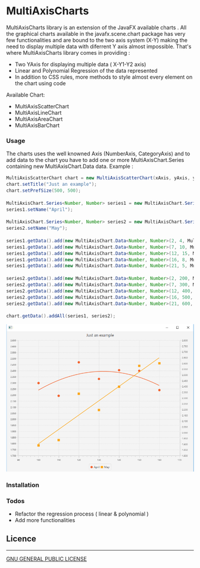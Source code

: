 # MultiAxisCharts

MultiAxisCharts library is an extension of the JavaFX available charts . All the graphical charts available in the javafx.scene.chart package has very few functionalities and are bound to the two axis system (X-Y) making the need to display multiple data with diferrent Y axis almost impossible. That's where MultiAxisCharts library comes in providing :
  - Two YAxis for displaying multiple data ( X-Y1-Y2 axis)
  - Linear and Polynomial Regression of the data represented
  - In addition to CSS rules, more methods to style almost every element on the chart using code

Available Chart:
  - MultiAxisScatterChart
  - MultiAxisLineChart
  - MultiAxisAreaChart 
  - MultiAxisBarChart
  
### Usage

The charts uses the well knowned Axis (NumberAxis, CategoryAxis) and to add data to the chart you have to add one or more MultiAxisChart.Series<?,?> containing new MultiAxisChart.Data<?,?> data. Example :

```java
MultiAxisScatterChart chart = new MultiAxisScatterChart(xAxis, yAxis, y2Axis);
chart.setTitle("Just an example");
chart.setPrefSize(500, 500);

MultiAxisChart.Series<Number, Number> series1 = new MultiAxisChart.Series<Number, Number>();
series1.setName("April");

MultiAxisChart.Series<Number, Number> series2 = new MultiAxisChart.Series<Number, Number>();
series2.setName("May");

series1.getData().add(new MultiAxisChart.Data<Number, Number>(2, 4, MultiAxisChart.Y1_AXIS));
series1.getData().add(new MultiAxisChart.Data<Number, Number>(7, 10, MultiAxisChart.Y1_AXIS));
series1.getData().add(new MultiAxisChart.Data<Number, Number>(12, 15, MultiAxisChart.Y1_AXIS));
series1.getData().add(new MultiAxisChart.Data<Number, Number>(16, 8, MultiAxisChart.Y1_AXIS));
series1.getData().add(new MultiAxisChart.Data<Number, Number>(21, 5, MultiAxisChart.Y1_AXIS));

series2.getData().add(new MultiAxisChart.Data<Number, Number>(2, 200, MultiAxisChart.Y2_AXIS));
series2.getData().add(new MultiAxisChart.Data<Number, Number>(7, 300, MultiAxisChart.Y2_AXIS));
series2.getData().add(new MultiAxisChart.Data<Number, Number>(12, 400, MultiAxisChart.Y2_AXIS));
series2.getData().add(new MultiAxisChart.Data<Number, Number>(16, 500, MultiAxisChart.Y2_AXIS));
series2.getData().add(new MultiAxisChart.Data<Number, Number>(21, 600, MultiAxisChart.Y2_AXIS));

chart.getData().addAll(series1, series2);
```

![MultiAxisScatterChart creation ](./preview/MultiAxisScatterChart.png)








### Installation







### Todos

 - Refactor the regression process ( linear & polynomial )
 - Add more functionalities

## Licence
-------
[GNU GENERAL PUBLIC LICENSE](LICENSE)



